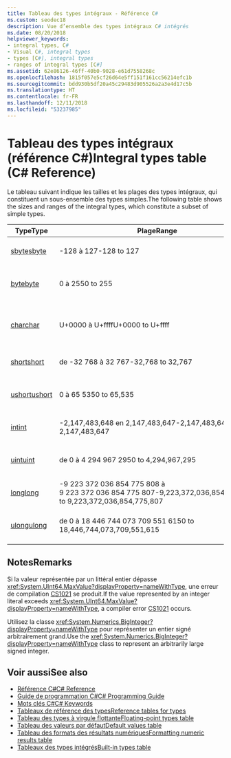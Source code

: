 ```yaml
---
title: Tableau des types intégraux - Référence C#
ms.custom: seodec18
description: Vue d’ensemble des types intégraux C# intégrés
ms.date: 08/20/2018
helpviewer_keywords:
- integral types, C#
- Visual C#, integral types
- types [C#], integral types
- ranges of integral types [C#]
ms.assetid: 62e86126-46ff-40b0-9028-e61d7558268c
ms.openlocfilehash: 1815f057e5cf26d64e5ff151f161cc56214efc1b
ms.sourcegitcommit: bdd930b5df20a45c29483d905526a2a3e4d17c5b
ms.translationtype: HT
ms.contentlocale: fr-FR
ms.lasthandoff: 12/11/2018
ms.locfileid: "53237985"
---
```

# <a name="integral-types-table-c-reference"></a><span data-ttu-id="ed3c6-103">Tableau des types intégraux (référence C#)</span><span class="sxs-lookup"><span data-stu-id="ed3c6-103">Integral types table (C# Reference)</span></span>

<span data-ttu-id="ed3c6-104">Le tableau suivant indique les tailles et les plages des types intégraux, qui constituent un sous-ensemble des types simples.</span><span class="sxs-lookup"><span data-stu-id="ed3c6-104">The following table shows the sizes and ranges of the integral types, which constitute a subset of simple types.</span></span>  
  
|<span data-ttu-id="ed3c6-105">Type</span><span class="sxs-lookup"><span data-stu-id="ed3c6-105">Type</span></span>|<span data-ttu-id="ed3c6-106">Plage</span><span class="sxs-lookup"><span data-stu-id="ed3c6-106">Range</span></span>|<span data-ttu-id="ed3c6-107">Size</span><span class="sxs-lookup"><span data-stu-id="ed3c6-107">Size</span></span>|  
|----------|-----------|----------|  
|[<span data-ttu-id="ed3c6-108">sbyte</span><span class="sxs-lookup"><span data-stu-id="ed3c6-108">sbyte</span></span>](sbyte.md)|<span data-ttu-id="ed3c6-109">-128 à 127</span><span class="sxs-lookup"><span data-stu-id="ed3c6-109">-128 to 127</span></span>|<span data-ttu-id="ed3c6-110">Entier 8 bits signé</span><span class="sxs-lookup"><span data-stu-id="ed3c6-110">Signed 8-bit integer</span></span>|  
|[<span data-ttu-id="ed3c6-111">byte</span><span class="sxs-lookup"><span data-stu-id="ed3c6-111">byte</span></span>](byte.md)|<span data-ttu-id="ed3c6-112">0 à 255</span><span class="sxs-lookup"><span data-stu-id="ed3c6-112">0 to 255</span></span>|<span data-ttu-id="ed3c6-113">Entier 8 bits non signé</span><span class="sxs-lookup"><span data-stu-id="ed3c6-113">Unsigned 8-bit integer</span></span>|  
|[<span data-ttu-id="ed3c6-114">char</span><span class="sxs-lookup"><span data-stu-id="ed3c6-114">char</span></span>](char.md)|<span data-ttu-id="ed3c6-115">U+0000 à U+ffff</span><span class="sxs-lookup"><span data-stu-id="ed3c6-115">U+0000 to U+ffff</span></span>|<span data-ttu-id="ed3c6-116">Caractère Unicode 16 bits</span><span class="sxs-lookup"><span data-stu-id="ed3c6-116">Unicode 16-bit character</span></span>|  
|[<span data-ttu-id="ed3c6-117">short</span><span class="sxs-lookup"><span data-stu-id="ed3c6-117">short</span></span>](short.md)|<span data-ttu-id="ed3c6-118">de -32 768 à 32 767</span><span class="sxs-lookup"><span data-stu-id="ed3c6-118">-32,768 to 32,767</span></span>|<span data-ttu-id="ed3c6-119">Entier 16 bits signé</span><span class="sxs-lookup"><span data-stu-id="ed3c6-119">Signed 16-bit integer</span></span>|  
|[<span data-ttu-id="ed3c6-120">ushort</span><span class="sxs-lookup"><span data-stu-id="ed3c6-120">ushort</span></span>](ushort.md)|<span data-ttu-id="ed3c6-121">0 à 65 535</span><span class="sxs-lookup"><span data-stu-id="ed3c6-121">0 to 65,535</span></span>|<span data-ttu-id="ed3c6-122">Entier 16 bits non signé</span><span class="sxs-lookup"><span data-stu-id="ed3c6-122">Unsigned 16-bit integer</span></span>|  
|[<span data-ttu-id="ed3c6-123">int</span><span class="sxs-lookup"><span data-stu-id="ed3c6-123">int</span></span>](int.md)|<span data-ttu-id="ed3c6-124">-2,147,483,648 en 2,147,483,647</span><span class="sxs-lookup"><span data-stu-id="ed3c6-124">-2,147,483,648 to 2,147,483,647</span></span>|<span data-ttu-id="ed3c6-125">Entier 32 bits signé</span><span class="sxs-lookup"><span data-stu-id="ed3c6-125">Signed 32-bit integer</span></span>|  
|[<span data-ttu-id="ed3c6-126">uint</span><span class="sxs-lookup"><span data-stu-id="ed3c6-126">uint</span></span>](uint.md)|<span data-ttu-id="ed3c6-127">de 0 à 4 294 967 295</span><span class="sxs-lookup"><span data-stu-id="ed3c6-127">0 to 4,294,967,295</span></span>|<span data-ttu-id="ed3c6-128">Entier 32 bits non signé</span><span class="sxs-lookup"><span data-stu-id="ed3c6-128">Unsigned 32-bit integer</span></span>|  
|[<span data-ttu-id="ed3c6-129">long</span><span class="sxs-lookup"><span data-stu-id="ed3c6-129">long</span></span>](long.md)|<span data-ttu-id="ed3c6-130">-9 223 372 036 854 775 808 à 9 223 372 036 854 775 807</span><span class="sxs-lookup"><span data-stu-id="ed3c6-130">-9,223,372,036,854,775,808 to 9,223,372,036,854,775,807</span></span>|<span data-ttu-id="ed3c6-131">Entier 64 bits signé</span><span class="sxs-lookup"><span data-stu-id="ed3c6-131">Signed 64-bit integer</span></span>|  
|[<span data-ttu-id="ed3c6-132">ulong</span><span class="sxs-lookup"><span data-stu-id="ed3c6-132">ulong</span></span>](ulong.md)|<span data-ttu-id="ed3c6-133">de 0 à 18 446 744 073 709 551 615</span><span class="sxs-lookup"><span data-stu-id="ed3c6-133">0 to 18,446,744,073,709,551,615</span></span>|<span data-ttu-id="ed3c6-134">Entier 64 bits non signé</span><span class="sxs-lookup"><span data-stu-id="ed3c6-134">Unsigned 64-bit integer</span></span>|  

## <a name="remarks"></a><span data-ttu-id="ed3c6-135">Notes</span><span class="sxs-lookup"><span data-stu-id="ed3c6-135">Remarks</span></span>
  
<span data-ttu-id="ed3c6-136">Si la valeur représentée par un littéral entier dépasse <xref:System.UInt64.MaxValue?displayProperty=nameWithType>, une erreur de compilation [CS1021](../../misc/cs1021.md) se produit.</span><span class="sxs-lookup"><span data-stu-id="ed3c6-136">If the value represented by an integer literal exceeds <xref:System.UInt64.MaxValue?displayProperty=nameWithType>, a compiler error [CS1021](../../misc/cs1021.md) occurs.</span></span>

<span data-ttu-id="ed3c6-137">Utilisez la classe <xref:System.Numerics.BigInteger?displayProperty=nameWithType> pour représenter un entier signé arbitrairement grand.</span><span class="sxs-lookup"><span data-stu-id="ed3c6-137">Use the <xref:System.Numerics.BigInteger?displayProperty=nameWithType> class to represent an arbitrarily large signed integer.</span></span>
  
## <a name="see-also"></a><span data-ttu-id="ed3c6-138">Voir aussi</span><span class="sxs-lookup"><span data-stu-id="ed3c6-138">See also</span></span>

- [<span data-ttu-id="ed3c6-139">Référence C#</span><span class="sxs-lookup"><span data-stu-id="ed3c6-139">C# Reference</span></span>](../index.md)
- [<span data-ttu-id="ed3c6-140">Guide de programmation C#</span><span class="sxs-lookup"><span data-stu-id="ed3c6-140">C# Programming Guide</span></span>](../../programming-guide/index.md)
- [<span data-ttu-id="ed3c6-141">Mots clés C#</span><span class="sxs-lookup"><span data-stu-id="ed3c6-141">C# Keywords</span></span>](index.md)
- [<span data-ttu-id="ed3c6-142">Tableaux de référence des types</span><span class="sxs-lookup"><span data-stu-id="ed3c6-142">Reference tables for types</span></span>](reference-tables-for-types.md)
- [<span data-ttu-id="ed3c6-143">Tableau des types à virgule flottante</span><span class="sxs-lookup"><span data-stu-id="ed3c6-143">Floating-point types table</span></span>](floating-point-types-table.md)
- [<span data-ttu-id="ed3c6-144">Tableau des valeurs par défaut</span><span class="sxs-lookup"><span data-stu-id="ed3c6-144">Default values table</span></span>](default-values-table.md)
- [<span data-ttu-id="ed3c6-145">Tableau des formats des résultats numériques</span><span class="sxs-lookup"><span data-stu-id="ed3c6-145">Formatting numeric results table</span></span>](formatting-numeric-results-table.md)
- [<span data-ttu-id="ed3c6-146">Tableaux des types intégrés</span><span class="sxs-lookup"><span data-stu-id="ed3c6-146">Built-in types table</span></span>](built-in-types-table.md)
